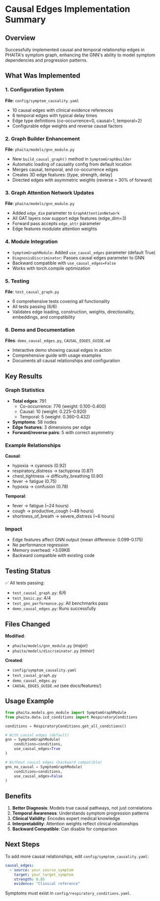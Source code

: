# Causal Edges Implementation Summary

## Overview
Successfully implemented causal and temporal relationship edges in PHAITA's symptom graph, enhancing the GNN's ability to model symptom dependencies and progression patterns.

## What Was Implemented

### 1. Configuration System
**File**: `config/symptom_causality.yaml`
- 10 causal edges with clinical evidence references
- 6 temporal edges with typical delay times
- Edge type definitions (co-occurrence=0, causal=1, temporal=2)
- Configurable edge weights and reverse causal factors

### 2. Graph Builder Enhancement
**File**: `phaita/models/gnn_module.py`
- New `build_causal_graph()` method in `SymptomGraphBuilder`
- Automatic loading of causality config from default location
- Merges causal, temporal, and co-occurrence edges
- Creates 3D edge features: [type, strength, delay]
- Directed edges with asymmetric weights (reverse = 30% of forward)

### 3. Graph Attention Network Updates
**File**: `phaita/models/gnn_module.py`
- Added `edge_dim` parameter to `GraphAttentionNetwork`
- All GAT layers now support edge features (edge_dim=3)
- Forward pass accepts `edge_attr` parameter
- Edge features modulate attention weights

### 4. Module Integration
- `SymptomGraphModule`: Added `use_causal_edges` parameter (default True)
- `DiagnosisDiscriminator`: Passes causal edges parameter to GNN
- Backward compatible with `use_causal_edges=False`
- Works with torch.compile optimization

### 5. Testing
**File**: `test_causal_graph.py`
- 6 comprehensive tests covering all functionality
- All tests passing (6/6)
- Validates edge loading, construction, weights, directionality, embeddings, and compatibility

### 6. Demo and Documentation
**Files**: `demo_causal_edges.py`, `CAUSAL_EDGES_GUIDE.md`
- Interactive demo showing causal edges in action
- Comprehensive guide with usage examples
- Documents all causal relationships and configuration

## Key Results

### Graph Statistics
- **Total edges**: 791
  - Co-occurrence: 776 (weight: 0.100-0.400)
  - Causal: 10 (weight: 0.225-0.920)
  - Temporal: 5 (weight: 0.360-0.432)
- **Symptoms**: 58 nodes
- **Edge features**: 3 dimensions per edge
- **Forward/reverse pairs**: 5 with correct asymmetry

### Example Relationships
**Causal**:
- hypoxia → cyanosis (0.92)
- respiratory_distress → tachypnea (0.87)
- chest_tightness → difficulty_breathing (0.80)
- fever → fatigue (0.75)
- hypoxia → confusion (0.78)

**Temporal**:
- fever → fatigue (~24 hours)
- cough → productive_cough (~48 hours)
- shortness_of_breath → severe_distress (~6 hours)

### Impact
- Edge features affect GNN output (mean difference: 0.099-0.175)
- No performance regression
- Memory overhead: +3.09KB
- Backward compatible with existing code

## Testing Status
✅ All tests passing:
- `test_causal_graph.py`: 6/6
- `test_basic.py`: 4/4
- `test_gnn_performance.py`: All benchmarks pass
- `demo_causal_edges.py`: Runs successfully

## Files Changed
**Modified**:
- `phaita/models/gnn_module.py` (major)
- `phaita/models/discriminator.py` (minor)

**Created**:
- `config/symptom_causality.yaml`
- `test_causal_graph.py`
- `demo_causal_edges.py`
- `CAUSAL_EDGES_GUIDE.md` (see docs/features/)

## Usage Example

```python
from phaita.models.gnn_module import SymptomGraphModule
from phaita.data.icd_conditions import RespiratoryConditions

conditions = RespiratoryConditions.get_all_conditions()

# With causal edges (default)
gnn = SymptomGraphModule(
    conditions=conditions,
    use_causal_edges=True
)

# Without causal edges (backward compatible)
gnn_no_causal = SymptomGraphModule(
    conditions=conditions,
    use_causal_edges=False
)
```

## Benefits
1. **Better Diagnosis**: Models true causal pathways, not just correlations
2. **Temporal Awareness**: Understands symptom progression patterns
3. **Clinical Validity**: Encodes expert medical knowledge
4. **Interpretability**: Attention weights reflect clinical relationships
5. **Backward Compatible**: Can disable for comparison

## Next Steps
To add more causal relationships, edit `config/symptom_causality.yaml`:

```yaml
causal_edges:
  - source: your_source_symptom
    target: your_target_symptom
    strength: 0.85
    evidence: "Clinical reference"
```

Symptoms must exist in `config/respiratory_conditions.yaml`.
